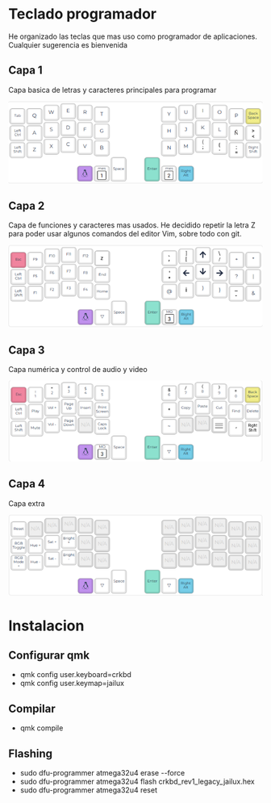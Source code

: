 # Teclado programador

He organizado las teclas que mas uso como programador de aplicaciones. Cualquier sugerencia es bienvenida

##  Capa 1

Capa basica de letras y caracteres principales para programar

![Capa basica](https://github.com/JairoGC/qmk_firmware/blob/desarrollo/keyboards/crkbd/keymaps/jailux/assets/c11.png)

##  Capa 2

Capa de funciones y caracteres mas usados. He decidido repetir la letra Z para poder usar algunos comandos del editor Vim, sobre todo con git.

![Funciones y caracteres mas usados](https://github.com/JairoGC/qmk_firmware/blob/desarrollo/keyboards/crkbd/keymaps/jailux/assets/c22.png)

##  Capa 3

Capa numérica y control de audio y video

![Capa numerica y control de audio](https://github.com/JairoGC/qmk_firmware/blob/desarrollo/keyboards/crkbd/keymaps/jailux/assets/c33.png)

##  Capa 4

Capa extra

![Capa extra](https://github.com/JairoGC/qmk_firmware/blob/desarrollo/keyboards/crkbd/keymaps/jailux/assets/c44.png)

# Instalacion

## Configurar qmk

- qmk config user.keyboard=crkbd
- qmk config user.keymap=jailux

## Compilar 

- qmk compile

## Flashing

- sudo dfu-programmer atmega32u4 erase --force
- sudo dfu-programmer atmega32u4 flash crkbd_rev1_legacy_jailux.hex
- sudo dfu-programmer atmega32u4 reset
